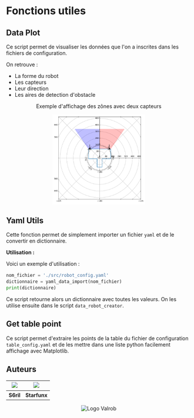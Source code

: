 # Fonctions utiles

## Data Plot

Ce script permet de visualiser les données que l'on a inscrites dans les fichiers de configuration.

On retrouve :
* La forme du robot
* Les capteurs 
* Leur direction
* Les aires de detection d'obstacle


<p align="center">
Exemple d'affichage des zônes avec deux capteurs
</p>
<p align="center">
<img width="50%" src="../../images/data_plot.png" alt="Affichage des données du robot">
</p>

## Yaml Utils

Cette fonction permet de simplement importer un fichier `yaml` et de le convertir en dictionnaire.

**Utilisation :**

Voici un exemple d'utilisation :

```python
nom_fichier = './src/robot_config.yaml'
dictionnaire = yaml_data_import(nom_fichier)
print(dictionnaire)
```
Ce script retourne alors un dictionnaire avec toutes les valeurs. On les utilise ensuite dans le script `data_robot_creator`.

## Get table point

Ce script permet d'extraire les points de la table du fichier de configuration `table_config.yaml` et de les mettre dans une liste python facilement affichage avec Matplotlib.

## Auteurs

 <table style="width:100%" >
  <tr>
    <th>
    <a href="https://github.com/S6ril/">
      <img width=30% src="https://avatars.githubusercontent.com/u/58038125?v=4" />
    </a>
    </th>
    <th>
    <a href="https://github.com/Starfunx">
      <img width=30% src="https://avatars.githubusercontent.com/u/7883804?v=4" />
    </a>
    </th>
  </tr>
  <tr>
    <th>S6ril</td>
    <th>Starfunx</td>
  </tr>
</table> 


<p align="center">
<img width="10%" src="https://avatars.githubusercontent.com/u/39584742?v=4" alt="Logo Valrob">
</p>
